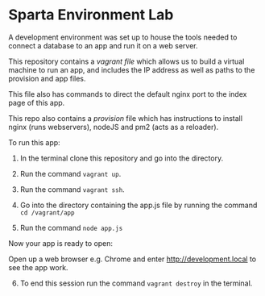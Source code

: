 # Sparta Environment Lab


A development environment was set up to house the tools needed to connect a database to an app and run it on a web server.

This repository contains a *vagrant file* which allows us to build a virtual machine to run an app, and includes the IP address as well as paths to the provision and app files.

This file also has commands to direct the default nginx port to the index page of this app.  

This repo also contains a *provision* file which has instructions to install nginx (runs webservers), nodeJS and pm2 (acts as a reloader).

To run this app:

1. In the terminal clone this repository and go into the directory.

2. Run the command `vagrant up`.

3. Run the command `vagrant ssh`.

4. Go into the directory containing the app.js file by running the command `cd /vagrant/app`

5. Run the command `node app.js`

Now your app is ready to open:

Open up a web browser e.g. Chrome and enter http://development.local to see the app work.

6. To end this session run the command `vagrant destroy` in the terminal.
